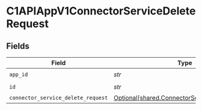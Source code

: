 # C1APIAppV1ConnectorServiceDeleteRequest


## Fields

| Field                                                                                                  | Type                                                                                                   | Required                                                                                               | Description                                                                                            |
| ------------------------------------------------------------------------------------------------------ | ------------------------------------------------------------------------------------------------------ | ------------------------------------------------------------------------------------------------------ | ------------------------------------------------------------------------------------------------------ |
| `app_id`                                                                                               | *str*                                                                                                  | :heavy_check_mark:                                                                                     | N/A                                                                                                    |
| `id`                                                                                                   | *str*                                                                                                  | :heavy_check_mark:                                                                                     | N/A                                                                                                    |
| `connector_service_delete_request`                                                                     | [Optional[shared.ConnectorServiceDeleteRequest]](../../models/shared/connectorservicedeleterequest.md) | :heavy_minus_sign:                                                                                     | N/A                                                                                                    |